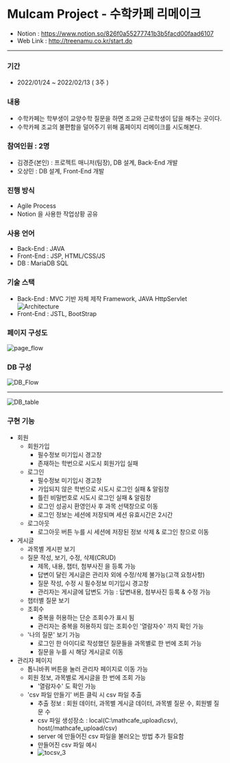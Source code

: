 # Mulcam Project - 수학카페 리메이크
- Notion : https://www.notion.so/826f0a55277741b3b5facd00faad6107
- Web Link : http://treenamu.co.kr/start.do
<hr/>

### 기간
- 2022/01/24 ~ 2022/02/13 ( 3주 )

### 내용
- 수학카페는 학부생이 교양수학 질문을 하면 조교와 근로학생이 답을 해주는 곳이다.
- 수학카페 조교의 불편함을 덜어주기 위해 홈페이지 리메이크를 시도해본다.
### 참여인원 : 2명
- 김경준(본인) : 프로젝트 매니저(팀장), DB 설계, Back-End 개발
- 오상민 : DB 설계, Front-End 개발
### 진행 방식
- Agile Process
- Notion 을 사용한 작업상황 공유
### 사용 언어
- Back-End : JAVA
- Front-End : JSP, HTML/CSS/JS
- DB : MariaDB SQL
### 기술 스택
- Back-End : MVC 기반 자체 제작 Framework, JAVA HttpServlet
![Architecture](https://user-images.githubusercontent.com/42484169/156017038-6f20aca7-fd03-4470-a451-702f131dddd1.JPG)
- Front-End : JSTL, BootStrap
### 페이지 구성도
![page_flow](https://user-images.githubusercontent.com/42484169/156016859-91f02f86-ce25-4293-b8f9-e3e62b7c6115.JPG)
### DB 구성
![DB_Flow](https://user-images.githubusercontent.com/42484169/156017295-07ae7fea-b6e6-4473-a4b8-ddb4ea34e654.JPG)
<hr/>

![DB_table](https://user-images.githubusercontent.com/42484169/156017308-5db7a0d4-2a9a-40b0-ab91-4b302ddb0104.JPG)

### 구현 기능
- 회원
  - 회원가입
    - 필수정보 미기입시 경고창
    - 존재하는 학번으로 시도시 회원가입 실패
  - 로그인
    - 필수정보 미기입시 경고창
    - 가입되지 않은 학번으로 시도시 로그인 실패 & 알림창
    - 틀린 비밀번호로 시도시 로그인 실패 & 알림창
    - 로그인 성공시 환영인사 후 과목 선택창으로 이동
    - 로그인 정보는 세션에 저장되며 세션 유효시간은 2시간
  - 로그아웃
    - 로그아웃 버튼 누를 시 세션에 저장된 정보 삭제 & 로그인 창으로 이동
- 게시글
  - 과목별 게시판 보기
  - 질문 작성, 보기, 수정, 삭제(CRUD)
    - 제목, 내용, 챕터, 첨부사진 을 등록 가능
    - 답변이 달린 게시글은 관리자 외에 수정/삭제 불가능(고객 요청사항)
    - 질문 작성, 수정 시 필수정보 미기입시 경고창
    - 관리자는 게시글에 답변도 가능 : 답변내용, 첨부사진 등록 & 수정 가능
  - 챕터별 질문 보기
  - 조회수
    - 중복을 허용하는 단순 조회수가 표시 됨
    - 관리자는 중복을 허용하지 않는 조회수인 '열람자수' 까지 확인 가능
  - '나의 질문' 보기 가능
    - 로그인 한 아이디로 작성했던 질문들을 과목별로 한 번에 조회 가능
    - 질문을 누를 시 해당 게시글로 이동
- 관리자 페이지
  - 톱니바퀴 버튼을 눌러 관리자 페이지로 이동 가능
  - 회원 정보, 과목별로 게시글을 한 번에 조회 가능
    - '열람자수' 도 확인 가능
  - 'csv 파일 만들기' 버튼 클릭 시 csv 파일 추출
    - 추출 정보 : 회원 데이터, 과목별 게시글 데이터, 과목별 질문 수, 회원별 질문 수
    - csv 파일 생성장소 : local(C:\\mathcafe_upload\\csv), host(/mathcafe_upload/csv)
    - server 에 만들어진 csv 파일을 불러오는 방법 추가 필요함
    - 만들어진 csv 파일 예시
    - ![tocsv_3](https://user-images.githubusercontent.com/42484169/156019157-7d8ab2fe-4952-4b31-99ab-a0482449a6bd.JPG)
